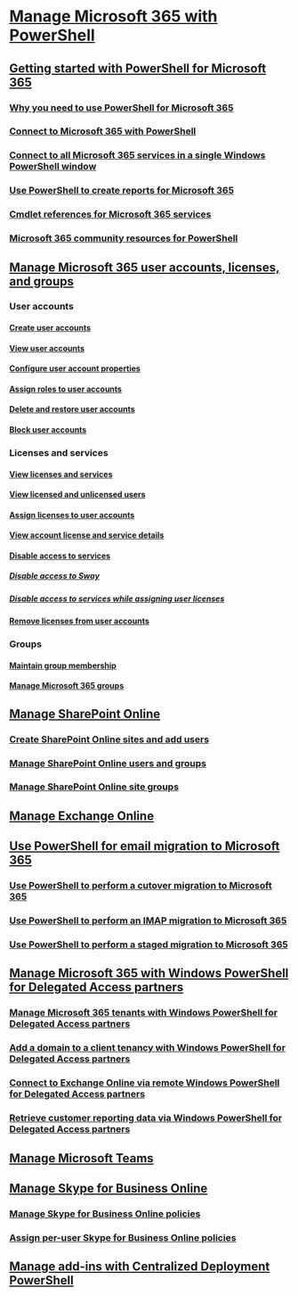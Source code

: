 ﻿
# [Manage Microsoft 365 with PowerShell](/microsoft-365/enterprise/manage-microsoft-365-with-microsoft-365-powershell)
## [Getting started with PowerShell for Microsoft 365](/microsoft-365/enterprise/getting-started-with-microsoft-365-powershell)
### [Why you need to use PowerShell for Microsoft 365](/microsoft-365/enterprise/why-you-need-to-use-microsoft-365-powershell)
### [Connect to Microsoft 365 with PowerShell](/microsoft-365/enterprise/connect-to-microsoft-365-powershell)
### [Connect to all Microsoft 365 services in a single Windows PowerShell window](/microsoft-365/enterprise/connect-to-all-microsoft-365-services-in-a-single-windows-powershell-window)
### [Use PowerShell to create reports for Microsoft 365](/microsoft-365/enterprise/use-windows-powershell-to-create-reports-in-microsoft-365)
### [Cmdlet references for Microsoft 365 services](/microsoft-365/enterprise/cmdlet-references-for-microsoft-365-services)
### [Microsoft 365 community resources for PowerShell](/microsoft-365/enterprise/microsoft-365-powershell-community-resources)

## [Manage Microsoft 365 user accounts, licenses, and groups](/microsoft-365/enterprise/manage-user-accounts-and-licenses-with-microsoft-365-powershell)

### User accounts
#### [Create user accounts](/microsoft-365/enterprise/create-user-accounts-with-microsoft-365-powershell)
#### [View user accounts](/microsoft-365/enterprise/view-user-accounts-with-microsoft-365-powershell)
#### [Configure user account properties](/microsoft-365/enterprise/configure-user-account-properties-with-microsoft-365-powershell)
#### [Assign roles to user accounts](/microsoft-365/enterprise/assign-roles-to-user-accounts-with-microsoft-365-powershell)
#### [Delete and restore user accounts](/microsoft-365/enterprise/delete-and-restore-user-accounts-with-microsoft-365-powershell)
#### [Block user accounts](/microsoft-365/enterprise/block-user-accounts-with-microsoft-365-powershell)

### Licenses and services
#### [View licenses and services](/microsoft-365/enterprise/view-licenses-and-services-with-microsoft-365-powershell)
#### [View licensed and unlicensed users](/microsoft-365/enterprise/view-licensed-and-unlicensed-users-with-microsoft-365-powershell)
#### [Assign licenses to user accounts](/microsoft-365/enterprise/assign-licenses-to-user-accounts-with-microsoft-365-powershell)
#### [View account license and service details](/microsoft-365/enterprise/view-account-license-and-service-details-with-microsoft-365-powershell)
#### [Disable access to services](/microsoft-365/enterprise/disable-access-to-services-with-microsoft-365-powershell)
##### [Disable access to Sway](/microsoft-365/enterprise/disable-access-to-sway-with-microsoft-365-powershell)
##### [Disable access to services while assigning user licenses](/microsoft-365/enterprise/disable-access-to-services-while-assigning-user-licenses)
#### [Remove licenses from user accounts](/microsoft-365/enterprise/remove-licenses-from-user-accounts-with-microsoft-365-powershell)

### Groups
#### [Maintain group membership](/microsoft-365/enterprise/maintain-group-membership-with-microsoft-365-powershell)
#### [Manage Microsoft 365 groups](/microsoft-365/enterprise/manage-microsoft-365-groups-with-powershell)

## [Manage SharePoint Online](/microsoft-365/enterprise/manage-sharepoint-online-with-microsoft-365-powershell)
### [Create SharePoint Online sites and add users](/microsoft-365/enterprise/create-sharepoint-sites-and-add-users-with-powershell)
### [Manage SharePoint Online users and groups](/microsoft-365/enterprise/manage-sharepoint-users-and-groups-with-powershell)
### [Manage SharePoint Online site groups](/microsoft-365/enterprise/manage-sharepoint-site-groups-with-powershell)
## [Manage Exchange Online](/powershell/exchange/connect-to-exchange-online-powershell)
## [Use PowerShell for email migration to Microsoft 365](/microsoft-365/enterprise/use-powershell-for-email-migration-to-microsoft-365)
### [Use PowerShell to perform a cutover migration to Microsoft 365](/microsoft-365/enterprise/use-powershell-to-perform-a-cutover-migration-to-microsoft-365)
### [Use PowerShell to perform an IMAP migration to Microsoft 365](/microsoft-365/enterprise/use-powershell-to-perform-an-imap-migration-to-microsoft-365)
### [Use PowerShell to perform a staged migration to Microsoft 365](/microsoft-365/enterprise/use-powershell-to-perform-a-staged-migration-to-microsoft-365)
## [Manage Microsoft 365 with Windows PowerShell for Delegated Access partners](/microsoft-365/enterprise/manage-microsoft-365-with-windows-powershell-for-delegated-access-permissions-dap-p)
### [Manage Microsoft 365 tenants with Windows PowerShell for Delegated Access partners](/microsoft-365/enterprise/manage-microsoft-365-tenants-with-windows-powershell-for-delegated-access-permissio)
### [Add a domain to a client tenancy with Windows PowerShell for Delegated Access partners](/microsoft-365/enterprise/add-a-domain-to-a-client-tenancy-with-windows-powershell-for-delegated-access-pe)
### [Connect to Exchange Online via remote Windows PowerShell for Delegated Access partners](/powershell/exchange/connect-to-exchange-online-powershell)
### [Retrieve customer reporting data via Windows PowerShell for Delegated Access partners](/microsoft-365/enterprise/retrieve-customer-tenant-reporting-data-with-windows-powershell-for-delegated-ac)
## [Manage Microsoft Teams](/microsoftteams/teams-powershell-install)
## [Manage Skype for Business Online](/microsoft-365/enterprise/manage-skype-for-business-online-with-microsoft-365-powershell)
### [Manage Skype for Business Online policies](/microsoft-365/enterprise/manage-skype-for-business-online-policies-with-microsoft-365-powershell)
### [Assign per-user Skype for Business Online policies](/microsoft-365/enterprise/assign-per-user-skype-for-business-online-policies-with-microsoft-365-powershell)
## [Manage add-ins with Centralized Deployment PowerShell](/microsoft-365/enterprise/use-the-centralized-deployment-powershell-cmdlets-to-manage-add-ins)